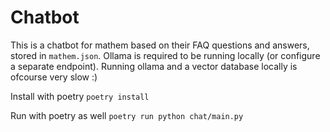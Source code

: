 # Chatbot

This is a chatbot for mathem based on their FAQ questions and answers, stored in `mathem.json`.
Ollama is required to be running locally (or configure a separate endpoint). Running ollama and a vector database locally is ofcourse very slow :) 

Install with poetry 
```poetry install```

Run with poetry as well
```poetry run python chat/main.py```